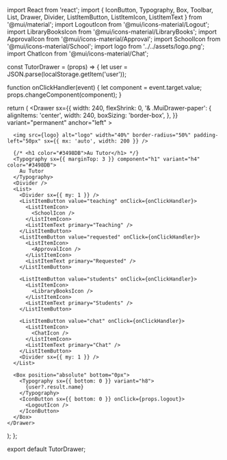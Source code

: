 import React from 'react';
import { IconButton, Typography, Box, Toolbar, List, Drawer, Divider, ListItemButton, ListItemIcon, ListItemText } from '@mui/material';
import LogoutIcon from '@mui/icons-material/Logout';
import LibraryBooksIcon from '@mui/icons-material/LibraryBooks';
import ApprovalIcon from '@mui/icons-material/Approval';
import SchoolIcon from '@mui/icons-material/School';
import logo from '../../assets/logo.png';
import ChatIcon from '@mui/icons-material/Chat';

const TutorDrawer = (props) => {
  let user = JSON.parse(localStorage.getItem('user'));

  function onClickHandler(event) {
    let component = event.target.value;
    props.changeComponent(component);
  }

  return (
    <Drawer
      sx={{
        width: 240,
        flexShrink: 0,
        '& .MuiDrawer-paper': {
          alignItems: 'center',
          width: 240,
          boxSizing: 'border-box',
        },
      }}
      variant="permanent"
      anchor="left"
    >
      <Toolbar />

      <img src={logo} alt="logo" width="40%" border-radius="50%" padding-left="50px" sx={{ mx: 'auto', width: 200 }} />

      {/* <h1 color="#3498DB">Au Tutor</h1> */}
      <Typography sx={{ marginTop: 3 }} component="h1" variant="h4" color="#3498DB">
        Au Tutor
      </Typography>
      <Divider />
      <List>
        <Divider sx={{ my: 1 }} />
        <ListItemButton value="teaching" onClick={onClickHandler}>
          <ListItemIcon>
            <SchoolIcon />
          </ListItemIcon>
          <ListItemText primary="Teaching" />
        </ListItemButton>
        <ListItemButton value="requested" onClick={onClickHandler}>
          <ListItemIcon>
            <ApprovalIcon />
          </ListItemIcon>
          <ListItemText primary="Requested" />
        </ListItemButton>

        <ListItemButton value="students" onClick={onClickHandler}>
          <ListItemIcon>
            <LibraryBooksIcon />
          </ListItemIcon>
          <ListItemText primary="Students" />
        </ListItemButton>

        <ListItemButton value="chat" onClick={onClickHandler}>
          <ListItemIcon>
            <ChatIcon />
          </ListItemIcon>
          <ListItemText primary="Chat" />
        </ListItemButton>
        <Divider sx={{ my: 1 }} />
      </List>

      <Box position="absolute" bottom="0px">
        <Typography sx={{ bottom: 0 }} variant="h8">
          {user?.result.name}
        </Typography>
        <IconButton sx={{ bottom: 0 }} onClick={props.logout}>
          <LogoutIcon />
        </IconButton>
      </Box>
    </Drawer>
  );
};

export default TutorDrawer;
